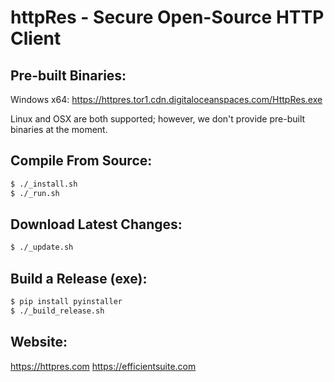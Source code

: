# httpRes - Secure Open-Source HTTP Client

## Pre-built Binaries:

Windows x64:
https://httpres.tor1.cdn.digitaloceanspaces.com/HttpRes.exe

Linux and OSX are both supported; however, we don't provide pre-built binaries at the moment.

## Compile From Source:
```sh
$ ./_install.sh
$ ./_run.sh
```

## Download Latest Changes:
```sh
$ ./_update.sh
```

## Build a Release (exe):
```sh
$ pip install pyinstaller
$ ./_build_release.sh
```

## Website:
https://httpres.com
https://efficientsuite.com